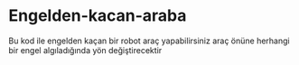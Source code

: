 # Engelden-kacan-araba
Bu kod ile engelden kaçan bir robot araç yapabilirsiniz
araç önüne herhangi bir engel algıladığında yön değiştirecektir

